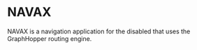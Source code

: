 # NAVAX

NAVAX is a navigation application for the disabled that uses the GraphHopper routing engine.
